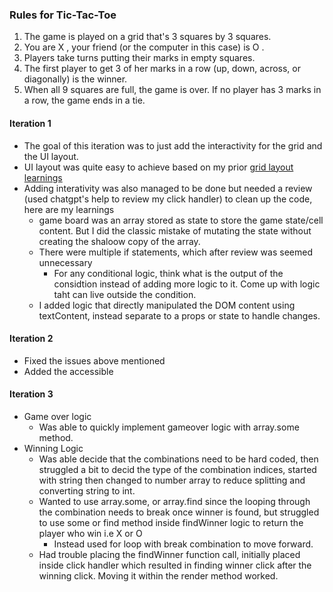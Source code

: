 ### Rules for Tic-Tac-Toe

1. The game is played on a grid that's 3 squares by 3 squares.
2. You are X , your friend (or the computer in this case) is O . 
3. Players take turns putting their marks in empty squares.
4. The first player to get 3 of her marks in a row (up, down, across, or diagonally) is the winner.
5. When all 9 squares are full, the game is over. If no player has 3 marks in a row, the game ends in a tie.


#### Iteration 1
- The goal of this iteration was to just add the interactivity for the grid and the UI layout.
- UI layout was quite easy to achieve based on my prior [grid layout learnings ](https://github.com/pmadhavan/web-platform-lwexl8-grid-layout-application)
- Adding interativity was also managed to be done but needed a review (used chatgpt's help to review my click handler) to clean up the code, here are my learnings
    - game board was an array stored as state to store the game state/cell content. But I did the classic mistake of mutating the state without creating the shaloow copy of the array.
    - There were multiple if statements, which after review was seemed unnecessary
         -  For any conditional logic, think what is the output of the considtion instead of adding more logic to it. Come up with logic taht can live outside the condition.
    - I added logic that directly manipulated the DOM content using textContent, instead separate to a props or state to handle changes. 
#### Iteration 2
- Fixed the issues above mentioned
- Added the accessible

#### Iteration 3
- Game over logic
    - Was able to quickly implement gameover logic with array.some method.
- Winning Logic
    - Was able decide that the combinations need to be hard coded, then struggled a bit to decid the type of the combination indices, started with string then changed to number array to reduce splitting and converting string to int.
    - Wanted to use array.some, or array.find since the looping through the combination needs to break once winner is found, but struggled to use some or find method inside findWinner logic to return the player who win i.e X or O
        - Instead used for loop with break combination to move forward.
    - Had trouble placing the findWinner function call, initially placed inside click handler which resulted in finding winner click after the winning click. Moving it within the render method worked.

